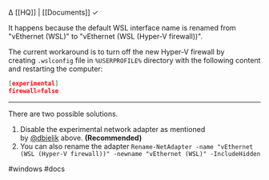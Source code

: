 ∆ [[HQ]] | [[Documents]] ✓

It happens because the default WSL interface name is renamed from "vEthernet (WSL)" to "vEthernet (WSL (Hyper-V firewall))".

The current workaround is to turn off the new Hyper-V firewall by creating `.wslconfig` file in `%USERPROFILE%` directory with the following content and restarting the computer:

```json
[experimental]
firewall=false
```

---

There are two possible solutions.

1. Disable the experimental network adapter as mentioned by [@dbielik](https://github.com/dbielik) above. **(Recommended)**
2. You can also rename the adapter `Rename-NetAdapter -name "vEthernet (WSL (Hyper-V firewall))" -newname "vEthernet (WSL)" -IncludeHidden`

#windows #docs